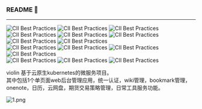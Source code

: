 ### README 👋
---
![CII Best Practices](https://img.shields.io/badge/kubernetes-1.23-brightgreen)
![CII Best Practices](https://img.shields.io/badge/golang-bright)
![CII Best Practices](https://img.shields.io/badge/Java-11-brightgreen)
![CII Best Practices](https://img.shields.io/badge/typescript-brightgreen)
![CII Best Practices](https://img.shields.io/badge/Vue3-brightgreen)
![CII Best Practices](https://img.shields.io/badge/ElementUI-3-brightgreen)
![CII Best Practices](https://img.shields.io/badge/Echart-brightgreen)
![CII Best Practices](https://img.shields.io/badge/etcd-3-brightgreen)    
![CII Best Practices](https://img.shields.io/badge/AWS-blue)
![CII Best Practices](https://img.shields.io/badge/azure-blue)
![CII Best Practices](https://img.shields.io/badge/Ibmcloud-blue)
![CII Best Practices](https://img.shields.io/badge/MongoDB-5.0.7-brightgreen)    
![CII Best Practices](https://img.shields.io/badge/Jenkis-red)
![CII Best Practices](https://img.shields.io/badge/argocd-red)
![CII Best Practices](https://img.shields.io/badge/watson-red)

violin 基于云原生kubernetes的微服务项目。  
其中包括1个单页面web后台管理应用，统一认证，wiki管理，bookmark管理，onenote，日历，云网盘，期货交易策略管理，日常工具服务功能。


![1.png](http://m.qpic.cn/psc?/V54KNTtu0ZgjTn4FNRV82d8gun1Ewdct/bqQfVz5yrrGYSXMvKr.cqdeC3wTKMXcTVmCawoJhR5WhI0GdPDy1ELildMRF5.myVUy0dJr6F.AzO9XV0cLswM5SGFB7QI*w9PPc25rLwuI!/b&bo=fgdSA34HUgMDByI!&rf=viewer_4)
<!--
**simple321vip/simple321vip** is a ✨ _special_ ✨ repository because its `README.md` (this file) appears on your GitHub profile.

Here are some ideas to get you started:

- 🔭 I’m currently working on ...
- 🌱 I’m currently learning ...
- 👯 I’m looking to collaborate on ...
- 🤔 I’m looking for help with ...
- 💬 Ask me about ...
- 📫 How to reach me: ...
- 😄 Pronouns: ...
- ⚡ Fun fact: ...
-->
